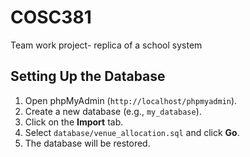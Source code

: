 # COSC381
Team work project- replica of a school system
## Setting Up the Database
1. Open phpMyAdmin (`http://localhost/phpmyadmin`).
2. Create a new database (e.g., `my_database`).
3. Click on the **Import** tab.
4. Select `database/venue_allocation.sql` and click **Go**.
5. The database will be restored.
